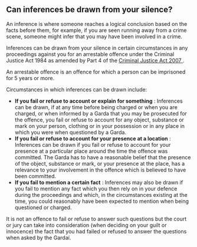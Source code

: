 ##  Can inferences be drawn from your silence?

An inference is where someone reaches a logical conclusion based on the facts
before them, for example, if you are seen running away from a crime scene,
someone might infer that you may have been involved in a crime.

Inferences can be drawn from your silence in certain circumstances in any
proceedings against you for an arrestable offence under the Criminal Justice
Act 1984 as amended by Part 4 of the [ Criminal Justice Act 2007
](https://www.irishstatutebook.ie/eli/2007/act/29/enacted/en/html) .

An arrestable offence is an offence for which a person can be imprisoned for 5
years or more.

Circumstances in which inferences can be drawn include:

  * **If you fail or refuse to account or explain for something** : Inferences can be drawn, if at any time before being charged or when you are charged, or when informed by a Garda that you may be prosecuted for the offence, you fail or refuse to account for any object, substance or mark on your person, clothing or in your possession or in any place in which you were when questioned by a Garda. 
  * **If you fail or refuse to account for your presence at a location** : Inferences can be drawn if you fail or refuse to account for your presence at a particular place around the time the offence was committed. The Garda has to have a reasonable belief that the presence of the object, substance or mark, or your presence at the place, has a relevance to your involvement in the offence which is believed to have been committed. 
  * **If you fail to mention a certain fact** : Inferences may also be drawn if you fail to mention any fact which you then rely on in your defence during the proceedings and which, in the circumstances existing at the time, you could reasonably have been expected to mention when being questioned or charged. 

It is not an offence to fail or refuse to answer such questions but the court
or jury can take into consideration (when deciding on your guilt or innocence)
the fact that you had failed or refused to answer the questions when asked by
the Gardaí.
